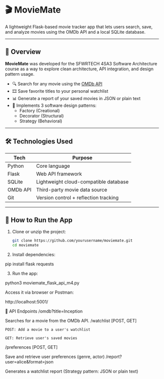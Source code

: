 # 🎬 MovieMate

A lightweight Flask-based movie tracker app that lets users search, save, and analyze movies using the OMDb API and a local SQLite database.

---

## 📌 Overview

**MovieMate** was developed for the SFWRTECH 4SA3 Software Architecture course as a way to explore clean architecture, API integration, and design pattern usage.

- 🔍 Search for any movie using the [OMDb API](https://www.omdbapi.com/)
- 🎞️ Save favorite titles to your personal watchlist
- 📊 Generate a report of your saved movies in JSON or plain text
- 🧠 Implements 3 software design patterns:
  - Factory (Creational)
  - Decorator (Structural)
  - Strategy (Behavioral)

---

## 🛠️ Technologies Used

| Tech         | Purpose                                 |
|--------------|------------------------------------------|
| Python       | Core language                            |
| Flask        | Web API framework                        |
| SQLite       | Lightweight cloud-compatible database    |
| OMDb API     | Third-party movie data source            |
| Git          | Version control + reflection tracking    |

---

## 🚀 How to Run the App

1. Clone or unzip the project:
   ```bash
   git clone https://github.com/yourusername/moviemate.git
   cd moviemate

2. Install dependencies:

pip install flask requests

3. Run the app:

python3 moviemate_flask_api_m4.py

Access it via browser or Postman:

http://localhost:5001/

📡 API Endpoints
/omdb?title=Inception

Searches for a movie from the OMDb API.
/watchlist [POST, GET]

    POST: Add a movie to a user's watchlist

    GET: Retrieve user's saved movies

/preferences [POST, GET]

Save and retrieve user preferences (genre, actor)
/report?user=alice&format=json

Generates a watchlist report (Strategy pattern: JSON or plain text)
